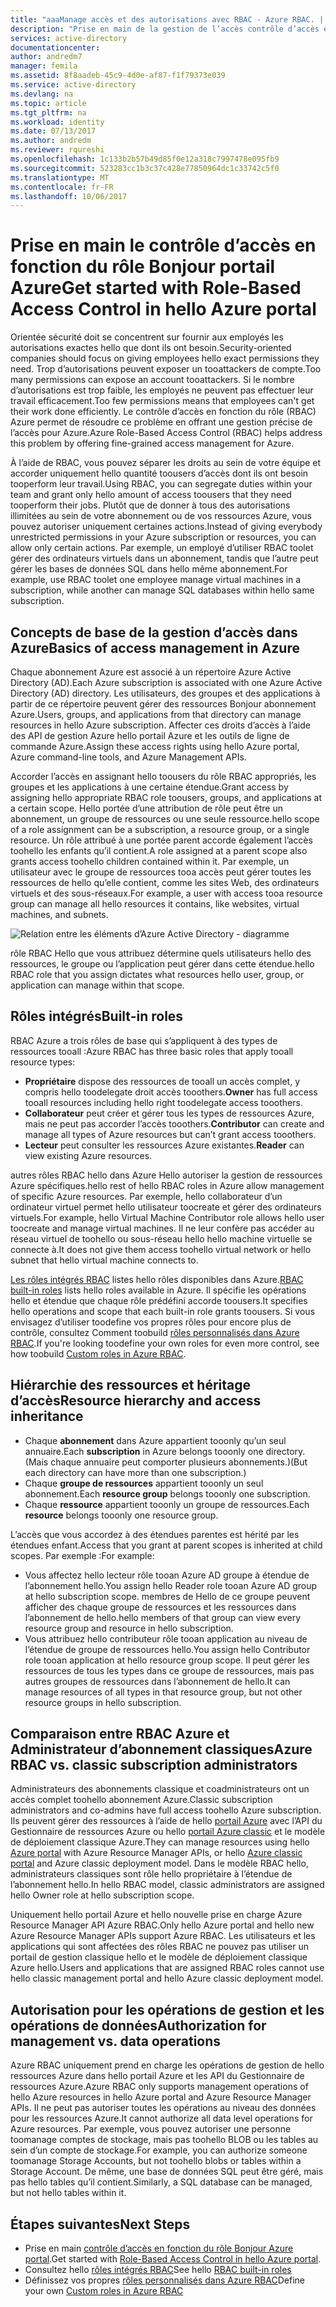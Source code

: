 ```yaml
---
title: "aaaManage accès et des autorisations avec RBAC - Azure RBAC. | Documents Microsoft"
description: "Prise en main de la gestion de l’accès contrôle d’accès en fonction du rôle Azure Bonjour portail Azure. Utiliser les autorisations de tooassign affectations de rôle dans votre répertoire."
services: active-directory
documentationcenter: 
author: andredm7
manager: femila
ms.assetid: 8f8aadeb-45c9-4d0e-af87-f1f79373e039
ms.service: active-directory
ms.devlang: na
ms.topic: article
ms.tgt_pltfrm: na
ms.workload: identity
ms.date: 07/13/2017
ms.author: andredm
ms.reviewer: rqureshi
ms.openlocfilehash: 1c133b2b57b49d85f0e12a318c7997478e095fb9
ms.sourcegitcommit: 523283cc1b3c37c428e77850964dc1c33742c5f0
ms.translationtype: MT
ms.contentlocale: fr-FR
ms.lasthandoff: 10/06/2017
---
```

# <a name="get-started-with-role-based-access-control-in-hello-azure-portal"></a><span data-ttu-id="dfcf5-104">Prise en main le contrôle d’accès en fonction du rôle Bonjour portail Azure</span><span class="sxs-lookup"><span data-stu-id="dfcf5-104">Get started with Role-Based Access Control in hello Azure portal</span></span>
<span data-ttu-id="dfcf5-105">Orientée sécurité doit se concentrent sur fournir aux employés les autorisations exactes hello que dont ils ont besoin.</span><span class="sxs-lookup"><span data-stu-id="dfcf5-105">Security-oriented companies should focus on giving employees hello exact permissions they need.</span></span> <span data-ttu-id="dfcf5-106">Trop d’autorisations peuvent exposer un tooattackers de compte.</span><span class="sxs-lookup"><span data-stu-id="dfcf5-106">Too many permissions can expose an account tooattackers.</span></span> <span data-ttu-id="dfcf5-107">Si le nombre d’autorisations est trop faible, les employés ne peuvent pas effectuer leur travail efficacement.</span><span class="sxs-lookup"><span data-stu-id="dfcf5-107">Too few permissions means that employees can't get their work done efficiently.</span></span> <span data-ttu-id="dfcf5-108">Le contrôle d’accès en fonction du rôle (RBAC) Azure permet de résoudre ce problème en offrant une gestion précise de l’accès pour Azure.</span><span class="sxs-lookup"><span data-stu-id="dfcf5-108">Azure Role-Based Access Control (RBAC) helps address this problem by offering fine-grained access management for Azure.</span></span>

<span data-ttu-id="dfcf5-109">À l’aide de RBAC, vous pouvez séparer les droits au sein de votre équipe et accorder uniquement hello quantité toousers d’accès dont ils ont besoin tooperform leur travail.</span><span class="sxs-lookup"><span data-stu-id="dfcf5-109">Using RBAC, you can segregate duties within your team and grant only hello amount of access toousers that they need tooperform their jobs.</span></span> <span data-ttu-id="dfcf5-110">Plutôt que de donner à tous des autorisations illimitées au sein de votre abonnement ou de vos ressources Azure, vous pouvez autoriser uniquement certaines actions.</span><span class="sxs-lookup"><span data-stu-id="dfcf5-110">Instead of giving everybody unrestricted permissions in your Azure subscription or resources, you can allow only certain actions.</span></span> <span data-ttu-id="dfcf5-111">Par exemple, un employé d’utiliser RBAC toolet gérer des ordinateurs virtuels dans un abonnement, tandis que l’autre peut gérer les bases de données SQL dans hello même abonnement.</span><span class="sxs-lookup"><span data-stu-id="dfcf5-111">For example, use RBAC toolet one employee manage virtual machines in a subscription, while another can manage SQL databases within hello same subscription.</span></span>

## <a name="basics-of-access-management-in-azure"></a><span data-ttu-id="dfcf5-112">Concepts de base de la gestion d’accès dans Azure</span><span class="sxs-lookup"><span data-stu-id="dfcf5-112">Basics of access management in Azure</span></span>
<span data-ttu-id="dfcf5-113">Chaque abonnement Azure est associé à un répertoire Azure Active Directory (AD).</span><span class="sxs-lookup"><span data-stu-id="dfcf5-113">Each Azure subscription is associated with one Azure Active Directory (AD) directory.</span></span> <span data-ttu-id="dfcf5-114">Les utilisateurs, des groupes et des applications à partir de ce répertoire peuvent gérer des ressources Bonjour abonnement Azure.</span><span class="sxs-lookup"><span data-stu-id="dfcf5-114">Users, groups, and applications from that directory can manage resources in hello Azure subscription.</span></span> <span data-ttu-id="dfcf5-115">Affecter ces droits d’accès à l’aide des API de gestion Azure hello portail Azure et les outils de ligne de commande Azure.</span><span class="sxs-lookup"><span data-stu-id="dfcf5-115">Assign these access rights using hello Azure portal, Azure command-line tools, and Azure Management APIs.</span></span>

<span data-ttu-id="dfcf5-116">Accorder l’accès en assignant hello toousers du rôle RBAC appropriés, les groupes et les applications à une certaine étendue.</span><span class="sxs-lookup"><span data-stu-id="dfcf5-116">Grant access by assigning hello appropriate RBAC role toousers, groups, and applications at a certain scope.</span></span> <span data-ttu-id="dfcf5-117">Hello portée d’une attribution de rôle peut être un abonnement, un groupe de ressources ou une seule ressource.</span><span class="sxs-lookup"><span data-stu-id="dfcf5-117">hello scope of a role assignment can be a subscription, a resource group, or a single resource.</span></span> <span data-ttu-id="dfcf5-118">Un rôle attribué à une portée parent accorde également l’accès toohello les enfants qu’il contient.</span><span class="sxs-lookup"><span data-stu-id="dfcf5-118">A role assigned at a parent scope also grants access toohello children contained within it.</span></span> <span data-ttu-id="dfcf5-119">Par exemple, un utilisateur avec le groupe de ressources tooa accès peut gérer toutes les ressources de hello qu’elle contient, comme les sites Web, des ordinateurs virtuels et des sous-réseaux.</span><span class="sxs-lookup"><span data-stu-id="dfcf5-119">For example, a user with access tooa resource group can manage all hello resources it contains, like websites, virtual machines, and subnets.</span></span>

![Relation entre les éléments d’Azure Active Directory - diagramme](./media/role-based-access-control-what-is/rbac_aad.png)

<span data-ttu-id="dfcf5-121">rôle RBAC Hello que vous attribuez détermine quels utilisateurs hello des ressources, le groupe ou l’application peut gérer dans cette étendue.</span><span class="sxs-lookup"><span data-stu-id="dfcf5-121">hello RBAC role that you assign dictates what resources hello user, group, or application can manage within that scope.</span></span>

## <a name="built-in-roles"></a><span data-ttu-id="dfcf5-122">Rôles intégrés</span><span class="sxs-lookup"><span data-stu-id="dfcf5-122">Built-in roles</span></span>
<span data-ttu-id="dfcf5-123">RBAC Azure a trois rôles de base qui s’appliquent à des types de ressources tooall :</span><span class="sxs-lookup"><span data-stu-id="dfcf5-123">Azure RBAC has three basic roles that apply tooall resource types:</span></span>

* <span data-ttu-id="dfcf5-124">**Propriétaire** dispose des ressources de tooall un accès complet, y compris hello toodelegate droit accès tooothers.</span><span class="sxs-lookup"><span data-stu-id="dfcf5-124">**Owner** has full access tooall resources including hello right toodelegate access tooothers.</span></span>
* <span data-ttu-id="dfcf5-125">**Collaborateur** peut créer et gérer tous les types de ressources Azure, mais ne peut pas accorder l’accès tooothers.</span><span class="sxs-lookup"><span data-stu-id="dfcf5-125">**Contributor** can create and manage all types of Azure resources but can’t grant access tooothers.</span></span>
* <span data-ttu-id="dfcf5-126">**Lecteur** peut consulter les ressources Azure existantes.</span><span class="sxs-lookup"><span data-stu-id="dfcf5-126">**Reader** can view existing Azure resources.</span></span>

<span data-ttu-id="dfcf5-127">autres rôles RBAC hello dans Azure Hello autoriser la gestion de ressources Azure spécifiques.</span><span class="sxs-lookup"><span data-stu-id="dfcf5-127">hello rest of hello RBAC roles in Azure allow management of specific Azure resources.</span></span> <span data-ttu-id="dfcf5-128">Par exemple, hello collaborateur d’un ordinateur virtuel permet hello utilisateur toocreate et gérer des ordinateurs virtuels.</span><span class="sxs-lookup"><span data-stu-id="dfcf5-128">For example, hello Virtual Machine Contributor role allows hello user toocreate and manage virtual machines.</span></span> <span data-ttu-id="dfcf5-129">Il ne leur confère pas accéder au réseau virtuel de toohello ou sous-réseau hello hello machine virtuelle se connecte à.</span><span class="sxs-lookup"><span data-stu-id="dfcf5-129">It does not give them access toohello virtual network or hello subnet that hello virtual machine connects to.</span></span> 

<span data-ttu-id="dfcf5-130">[Les rôles intégrés RBAC](role-based-access-built-in-roles.md) listes hello rôles disponibles dans Azure.</span><span class="sxs-lookup"><span data-stu-id="dfcf5-130">[RBAC built-in roles](role-based-access-built-in-roles.md) lists hello roles available in Azure.</span></span> <span data-ttu-id="dfcf5-131">Il spécifie les opérations hello et étendue que chaque rôle prédéfini accorde toousers.</span><span class="sxs-lookup"><span data-stu-id="dfcf5-131">It specifies hello operations and scope that each built-in role grants toousers.</span></span> <span data-ttu-id="dfcf5-132">Si vous envisagez d’utiliser toodefine vos propres rôles pour encore plus de contrôle, consultez Comment toobuild [rôles personnalisés dans Azure RBAC](role-based-access-control-custom-roles.md).</span><span class="sxs-lookup"><span data-stu-id="dfcf5-132">If you're looking toodefine your own roles for even more control, see how toobuild [Custom roles in Azure RBAC](role-based-access-control-custom-roles.md).</span></span>

## <a name="resource-hierarchy-and-access-inheritance"></a><span data-ttu-id="dfcf5-133">Hiérarchie des ressources et héritage d’accès</span><span class="sxs-lookup"><span data-stu-id="dfcf5-133">Resource hierarchy and access inheritance</span></span>
* <span data-ttu-id="dfcf5-134">Chaque **abonnement** dans Azure appartient tooonly qu’un seul annuaire.</span><span class="sxs-lookup"><span data-stu-id="dfcf5-134">Each **subscription** in Azure belongs tooonly one directory.</span></span> <span data-ttu-id="dfcf5-135">(Mais chaque annuaire peut comporter plusieurs abonnements.)</span><span class="sxs-lookup"><span data-stu-id="dfcf5-135">(But each directory can have more than one subscription.)</span></span>
* <span data-ttu-id="dfcf5-136">Chaque **groupe de ressources** appartient tooonly un seul abonnement.</span><span class="sxs-lookup"><span data-stu-id="dfcf5-136">Each **resource group** belongs tooonly one subscription.</span></span>
* <span data-ttu-id="dfcf5-137">Chaque **ressource** appartient tooonly un groupe de ressources.</span><span class="sxs-lookup"><span data-stu-id="dfcf5-137">Each **resource** belongs tooonly one resource group.</span></span>

<span data-ttu-id="dfcf5-138">L’accès que vous accordez à des étendues parentes est hérité par les étendues enfant.</span><span class="sxs-lookup"><span data-stu-id="dfcf5-138">Access that you grant at parent scopes is inherited at child scopes.</span></span> <span data-ttu-id="dfcf5-139">Par exemple :</span><span class="sxs-lookup"><span data-stu-id="dfcf5-139">For example:</span></span>

* <span data-ttu-id="dfcf5-140">Vous affectez hello lecteur rôle tooan Azure AD groupe à étendue de l’abonnement hello.</span><span class="sxs-lookup"><span data-stu-id="dfcf5-140">You assign hello Reader role tooan Azure AD group at hello subscription scope.</span></span> <span data-ttu-id="dfcf5-141">membres de Hello de ce groupe peuvent afficher des chaque groupe de ressources et les ressources dans l’abonnement de hello.</span><span class="sxs-lookup"><span data-stu-id="dfcf5-141">hello members of that group can view every resource group and resource in hello subscription.</span></span>
* <span data-ttu-id="dfcf5-142">Vous attribuez hello contributeur rôle tooan application au niveau de l’étendue de groupe de ressources hello.</span><span class="sxs-lookup"><span data-stu-id="dfcf5-142">You assign hello Contributor role tooan application at hello resource group scope.</span></span> <span data-ttu-id="dfcf5-143">Il peut gérer les ressources de tous les types dans ce groupe de ressources, mais pas autres groupes de ressources dans l’abonnement de hello.</span><span class="sxs-lookup"><span data-stu-id="dfcf5-143">It can manage resources of all types in that resource group, but not other resource groups in hello subscription.</span></span>

## <a name="azure-rbac-vs-classic-subscription-administrators"></a><span data-ttu-id="dfcf5-144">Comparaison entre RBAC Azure et Administrateur d’abonnement classiques</span><span class="sxs-lookup"><span data-stu-id="dfcf5-144">Azure RBAC vs. classic subscription administrators</span></span>
<span data-ttu-id="dfcf5-145">Administrateurs des abonnements classique et coadministrateurs ont un accès complet toohello abonnement Azure.</span><span class="sxs-lookup"><span data-stu-id="dfcf5-145">Classic subscription administrators and co-admins have full access toohello Azure subscription.</span></span> <span data-ttu-id="dfcf5-146">Ils peuvent gérer des ressources à l’aide de hello [portail Azure](https://portal.azure.com) avec l’API du Gestionnaire de ressources Azure ou hello [portail Azure classic](https://manage.windowsazure.com) et le modèle de déploiement classique Azure.</span><span class="sxs-lookup"><span data-stu-id="dfcf5-146">They can manage resources using hello [Azure portal](https://portal.azure.com) with Azure Resource Manager APIs, or hello [Azure classic portal](https://manage.windowsazure.com) and Azure classic deployment model.</span></span> <span data-ttu-id="dfcf5-147">Dans le modèle RBAC hello, administrateurs classiques sont rôle hello propriétaire à l’étendue de l’abonnement hello.</span><span class="sxs-lookup"><span data-stu-id="dfcf5-147">In hello RBAC model, classic administrators are assigned hello Owner role at hello subscription scope.</span></span>

<span data-ttu-id="dfcf5-148">Uniquement hello portail Azure et hello nouvelle prise en charge Azure Resource Manager API Azure RBAC.</span><span class="sxs-lookup"><span data-stu-id="dfcf5-148">Only hello Azure portal and hello new Azure Resource Manager APIs support Azure RBAC.</span></span> <span data-ttu-id="dfcf5-149">Les utilisateurs et les applications qui sont affectées des rôles RBAC ne pouvez pas utiliser un portail de gestion classique hello et le modèle de déploiement classique Azure hello.</span><span class="sxs-lookup"><span data-stu-id="dfcf5-149">Users and applications that are assigned RBAC roles cannot use hello classic management portal and hello Azure classic deployment model.</span></span>

## <a name="authorization-for-management-vs-data-operations"></a><span data-ttu-id="dfcf5-150">Autorisation pour les opérations de gestion et les opérations de données</span><span class="sxs-lookup"><span data-stu-id="dfcf5-150">Authorization for management vs. data operations</span></span>
<span data-ttu-id="dfcf5-151">Azure RBAC uniquement prend en charge les opérations de gestion de hello ressources Azure dans hello portail Azure et les API du Gestionnaire de ressources Azure.</span><span class="sxs-lookup"><span data-stu-id="dfcf5-151">Azure RBAC only supports management operations of hello Azure resources in hello Azure portal and Azure Resource Manager APIs.</span></span> <span data-ttu-id="dfcf5-152">Il ne peut pas autoriser toutes les opérations au niveau des données pour les ressources Azure.</span><span class="sxs-lookup"><span data-stu-id="dfcf5-152">It cannot authorize all data level operations for Azure resources.</span></span> <span data-ttu-id="dfcf5-153">Par exemple, vous pouvez autoriser une personne toomanage comptes de stockage, mais pas toohello BLOB ou les tables au sein d’un compte de stockage.</span><span class="sxs-lookup"><span data-stu-id="dfcf5-153">For example, you can authorize someone toomanage Storage Accounts, but not toohello blobs or tables within a Storage Account.</span></span> <span data-ttu-id="dfcf5-154">De même, une base de données SQL peut être géré, mais pas hello tables qu’il contient.</span><span class="sxs-lookup"><span data-stu-id="dfcf5-154">Similarly, a SQL database can be managed, but not hello tables within it.</span></span>

## <a name="next-steps"></a><span data-ttu-id="dfcf5-155">Étapes suivantes</span><span class="sxs-lookup"><span data-stu-id="dfcf5-155">Next Steps</span></span>
* <span data-ttu-id="dfcf5-156">Prise en main [contrôle d’accès en fonction du rôle Bonjour Azure portal](role-based-access-control-configure.md).</span><span class="sxs-lookup"><span data-stu-id="dfcf5-156">Get started with [Role-Based Access Control in hello Azure portal](role-based-access-control-configure.md).</span></span>
* <span data-ttu-id="dfcf5-157">Consultez hello [rôles intégrés RBAC](role-based-access-built-in-roles.md)</span><span class="sxs-lookup"><span data-stu-id="dfcf5-157">See hello [RBAC built-in roles](role-based-access-built-in-roles.md)</span></span>
* <span data-ttu-id="dfcf5-158">Définissez vos propres [rôles personnalisés dans Azure RBAC](role-based-access-control-custom-roles.md)</span><span class="sxs-lookup"><span data-stu-id="dfcf5-158">Define your own [Custom roles in Azure RBAC](role-based-access-control-custom-roles.md)</span></span>
